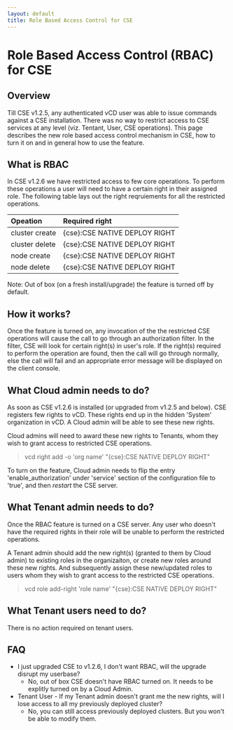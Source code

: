 ```yaml
---
layout: default
title: Role Based Access Control for CSE
---
```


# Role Based Access Control (RBAC) for CSE
<a name="rbac"></a>
## Overview

Till CSE v1.2.5, any authenticated vCD user was able to issue commands against
a CSE installation. There was no way to restrict access to CSE services at any
level (viz. Tentant, User, CSE operations). This page describes the new role
based access control mechanism in CSE, how to turn it on and in general how to
use the feature.

## What is RBAC

In CSE v1.2.6 we have restricted access to few core operations. To perform
these operations a user will need to have a certain right in their assigned
role. The following table lays out the right reqruiements for all the
restricted operations.

| Opeation       | Required right                |
|:---------------|:------------------------------|
| cluster create | {cse}:CSE NATIVE DEPLOY RIGHT |
| cluster delete | {cse}:CSE NATIVE DEPLOY RIGHT |
| node create    | {cse}:CSE NATIVE DEPLOY RIGHT |
| node delete    | {cse}:CSE NATIVE DEPLOY RIGHT |

Note: Out of box (on a fresh install/upgrade) the feature is turned off by
default.

## How it works?

Once the feature is turned on, any invocation of the the restricted CSE
operations will cause the call to go through an authorization filter. In the
filter, CSE will look for certain right(s) in user's role. If the right(s)
required to perform the operation are found, then the call will go through
normally, else the call will fail and an appropriate error message will be
displayed on the client console.

## What Cloud admin needs to do?

As soon as CSE v1.2.6 is installed (or upgraded from v1.2.5 and below). CSE
registers few rights to vCD. These rights end up in the hidden 'System'
organization in vCD. A Cloud admin will be able to see these new rights.

Cloud admins will need to award these new rights to Tenants, whom they wish to
grant access to restricted CSE operations.

>vcd right add -o 'org name' "{cse}:CSE NATIVE DEPLOY RIGHT"

To turn on the feature, Cloud admin needs to flip the entry
'enable_authorization' under 'service' section of the configuration file to
'true', and then *restart* the CSE server. 

## What Tenant admin needs to do?

Once the RBAC feature is turned on a CSE server. Any user who doesn't have the
required rights in their role will be unable to perform the restricted operations.

A Tenant admin should add the new right(s) (granted to them by Cloud admin) to
existing roles in the organizaiton, or create new roles around these new
rights. And subsequently assign these new/updated roles to users whom they wish
to grant access to the restricted CSE operations.

  >vcd role add-right 'role name' "{cse}:CSE NATIVE DEPLOY RIGHT"

## What Tenant users need to do?
There is no action required on tenant users.

## FAQ
* I just upgraded CSE to v1.2.6, I don't want RBAC, will the upgrade disrupt my userbase?
    * No, out of box CSE doesn't have RBAC turned on. It needs to be explitly turned on by a Cloud Admin.
* Tenant User - If my Tenant admin doesn't grant me the new rights, will I lose access to all my previously deployed cluster?
    * No, you can still access previously deployed clusters. But you won't be able to modify them.